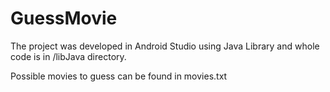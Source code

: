# GuessMovie

The project was developed in Android Studio using Java Library and whole code is in /libJava directory.

Possible movies to guess can be found in movies.txt
